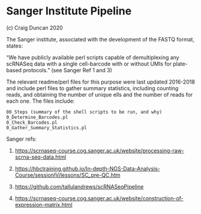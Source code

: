 # Sanger Institute Pipeline 

(c) Craig Duncan 2020

The Sanger institute, associated with the development of the FASTQ format, states: 

  “We have publicly available perl scripts capable of demultiplexing any scRNASeq data with a single cell-barcode with or without UMIs for plate-based protocols.” 
  (see Sanger Ref 1 and 3) 

  The relevant readme/perl files for this purpose were last updated 2016-2018 and include perl files to gather summary statistics, including counting reads, and obtaining the number of unique ells and the number of reads for each one.  The files include: 

```
00_Steps (summary of the shell scripts to be run, and why) 
0_Determine_Barcodes.pl 
0_Check_Barcodes.pl 
0_Gather_Summary_Statistics.pl 
```

Sanger refs: 

1.  https://scrnaseq-course.cog.sanger.ac.uk/website/processing-raw-scrna-seq-data.html 

2.  https://hbctraining.github.io/In-depth-NGS-Data-Analysis-Course/sessionIV/lessons/SC_pre-QC.htm 

3.  https://github.com/tallulandrews/scRNASeqPipeline  

4.  https://scrnaseq-course.cog.sanger.ac.uk/website/construction-of-expression-matrix.html 
 
